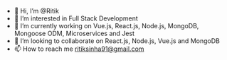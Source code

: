 - 👋 Hi, I’m @Ritik
- 👀 I’m interested in Full Stack Development
- 🌱 I’m currently working on Vue.js, React.js, Node.js, MongoDB, Mongoose ODM, Microservices and Jest
- 💞️ I’m looking to collaborate on React.js, Node.js, Vue.js and MongoDB 
- 📫 How to reach me ritiksinha91@gmail.com

<!---
Ritik97/Ritik97 is a ✨ special ✨ repository because its `README.md` (this file) appears on your GitHub profile.
You can click the Preview link to take a look at your changes.
--->
